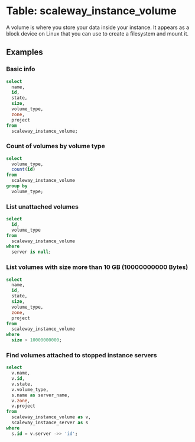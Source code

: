 # Table: scaleway_instance_volume

A volume is where you store your data inside your instance. It appears as a block device on Linux that you can use to create a filesystem and mount it.

## Examples

### Basic info

```sql
select
  name,
  id,
  state,
  size,
  volume_type,
  zone,
  project
from
  scaleway_instance_volume;
```

### Count of volumes by volume type

```sql
select
  volume_type,
  count(id)
from
  scaleway_instance_volume
group by
  volume_type;
```

### List unattached volumes

```sql
select
  id,
  volume_type
from
  scaleway_instance_volume
where
  server is null;
```

### List volumes with size more than 10 GB (10000000000 Bytes)

```sql
select
  name,
  id,
  state,
  size,
  volume_type,
  zone,
  project
from
  scaleway_instance_volume
where
  size > 10000000000;
```

### Find volumes attached to stopped instance servers

```sql
select
  v.name,
  v.id,
  v.state,
  v.volume_type,
  s.name as server_name,
  v.zone,
  v.project
from
  scaleway_instance_volume as v,
  scaleway_instance_server as s
where
  s.id = v.server ->> 'id';
```
